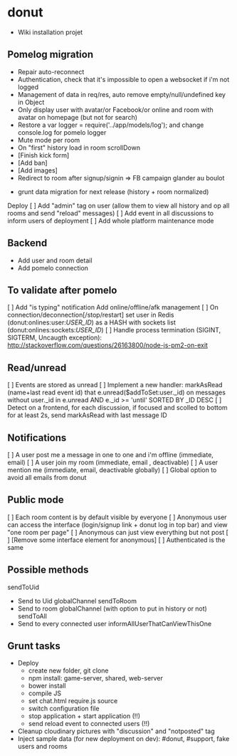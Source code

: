 donut
====

- Wiki installation projet

## Pomelog migration
* Repair auto-reconnect
* Authentication, check that it's impossible to open a websocket if i'm not logged
* Management of data in req/res, auto remove empty/null/undefined key in Object
* Only display user with avatar/or Facebook/or online and room with avatar on homepage (but not for search)
* Restore a var logger = require('../app/models/log'); and change console.log for pomelo logger
* Mute mode per room
* On "first" history load in room scrollDown
* [Finish kick form]
* [Add ban]
* [Add images]
* Redirect to room after signup/signin => FB campaign glander au boulot

- grunt data migration for next release (history + room normalized)

Deploy
[ ] Add "admin" tag on user (allow them to view all history and op all rooms and send "reload" messages)
[ ] Add event in all discussions to inform users of deployment
[ ] Add whole platform maintenance mode

## Backend
* Add user and room detail
* Add pomelo connection

## To validate after pomelo

[ ] Add "is typing" notification
Add online/offline/afk management
[ ] On connection/deconnection[/stop/restart] set user in Redis (donut:onlines:user:_USER_ID_) as a HASH with sockets list (donut:onlines:sockets:_USER_ID_)
[ ] Handle process termination (SIGINT, SIGTERM, Uncaugth exception): http://stackoverflow.com/questions/26163800/node-js-pm2-on-exit

## Read/unread
[ ] Events are stored as unread
[ ] Implement a new handler: markAsRead (name+last read event id) that e.unread($addToSet:user._id) on messages without user._id in e.unread AND e._id >= 'until' SORTED BY _ID DESC
[ ] Detect on a frontend, for each discussion, if focused and scolled to bottom for at least 2s, send markAsRead with last message ID

## Notifications
[ ] A user post me a message in one to one and i'm offline (immediate, email)
[ ] A user join my room (immediate, email , deactivable)
[ ] A user mention me (immediate, email, deactivable globally)
[ ] Global option to avoid all emails from donut

## Public mode
[ ] Each room content is by default visible by everyone
[ ] Anonymous user can access the interface (login/signup link + donut log in top bar) and view "one room per page"
[ ] Anonymous can just view everything but not post
[ ] [Remove some interface element for anonymous]
[ ] Authenticated is the same

## Possible methods
sendToUid
* Send to Uid globalChannel
sendToRoom
* Send to room globalChannel (with option to put in history or not)
sendToAll
* Send to every connected user
informAllUserThatCanViewThisOne

## Grunt tasks
- Deploy
  - create new folder, git clone
  - npm install: game-server, shared, web-server
  - bower install
  - compile JS
  - set chat.html require.js source
  - switch configuration file
  - stop application + start application (!!)
  - send reload event to connected users (!!)
- Cleanup cloudinary pictures with "discussion" and "notposted" tag
- Inject sample data (for new deployment on dev): #donut, #support, fake users and rooms